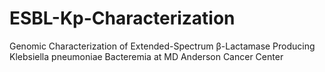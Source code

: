 # ESBL-Kp-Characterization
Genomic Characterization of Extended-Spectrum β-Lactamase Producing Klebsiella pneumoniae Bacteremia at MD Anderson Cancer Center

